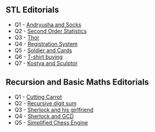 ## STL Editorials

- Q1 - [Andryusha and Socks](/Basic/editorials/Andryusha-and-Socks.md)
- Q2 - [Second Order Statistics]() 
- Q3 - [Thor]()
- Q4 - [Registration System]()
- Q5 - [Soldier and Cards]()
- Q6 - [T-shirt buying]()
- Q7 - [Kostya and Sculptor]()

## Recursion and Basic Maths Editorials

- Q1 - [Cutting Carrot]()
- Q2 - [Recursive digit sum]()
- Q3 - [Sherlock and his girlfriend]()
- Q4 - [Sherlock and GCD]()
- Q5 - [Simplified Chess Engine]()
